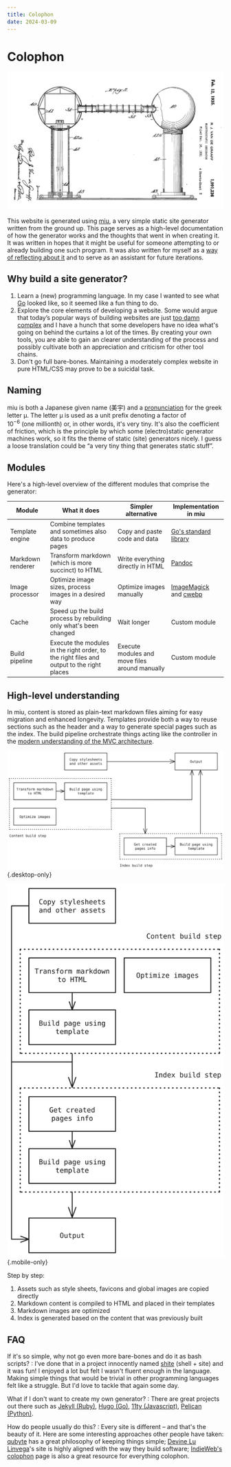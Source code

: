 ```yaml
---
title: Colophon
date: 2024-03-09
---
```

# Colophon

![Van De Graff electrostatic generator patent US581499A from 1931](van-de-graff-generator-patent.jpg)

This website is generated using [miu](https://github.com/jpesce/miu), a very simple static site
generator written from the ground up. This page serves as a high-level documentation of how the
generator works and the thoughts that went in when creating it. It was written in hopes that it
might be useful for someone attempting to or already building one such program. It was also written
for myself as a [way of reflecting about 
it](https://www.goodreads.com/quotes/320581-writing-is-thinking-to-write-well-is-to-think-clearly)
and to serve as an assistant for future iterations.

## Why build a site generator?

1. Learn a (new) programming language. In my case I wanted to see what [Go](https://go.dev/) looked
   like, so it seemed like a fun thing to do.
2. Explore the core elements of developing a website. Some would argue that today’s popular ways of
   building websites are just [too damn
   complex](https://frankchimero.com/blog/2018/everything-easy/) and I have a hunch that some
   developers have no idea what's going on behind the curtains a lot of the times. By creating your
   own tools, you are able to gain an clearer understanding of the process and possibly cultivate
   both an appreciation and criticism for other tool chains.
3. Don't go full bare-bones. Maintaining a moderately complex website in pure HTML/CSS may prove to
   be a suicidal task.

## Naming

miu is both a Japanese given name (美宇) and a
[pronunciation](https://dictionary.cambridge.org/pronunciation/english/mu) for the greek letter μ.
The letter μ is used as a unit prefix denoting a factor of 10<sup>−6</sup> (one millionth) or, in
other words, it's very tiny. It's also the coefficient of friction, which is the principle by which
some (electro)static generator machines work, so it fits the theme of static (site) generators
nicely. I guess a loose translation could be “a very tiny thing that generates static stuff”.

## Modules

Here's a high-level overview of the different modules that comprise the generator:

| Module | What it does | Simpler alternative | Implementation in miu |
| --- | --- | --- | --- |
| Template engine | Combine templates and sometimes also data to produce pages | Copy and paste code and data | [Go's standard library](https://pkg.go.dev/html/template) |
| Markdown renderer | Transform markdown (which is more succinct) to HTML | Write everything directly in HTML | [Pandoc](https://pandoc.org/) |
| Image processor | Optimize image sizes, process images in a desired way | Optimize images manually | [ImageMagick](https://imagemagick.org/index.php) and [cwebp](https://developers.google.com/speed/webp/docs/cwebp) |
| Cache | Speed up the build process by rebuilding only what's been changed | Wait longer | Custom module |
| Build pipeline | Execute the modules in the right order, to the right files and output to the right places | Execute modules and move files around manually | Custom module |

## High-level understanding

In miu, content is stored as plain-text markdown files aiming for easy migration and enhanced
longevity. Templates provide both a way to reuse sections such as the header and a way to generate
special pages such as the index. The build pipeline orchestrate things acting like the controller in
the [modern understanding of the MVC architecture](https://wiki.c2.com/?WhatsaControllerAnyway).

![A high-level overview of miu](diagram-horizontal.svg "High-level overview of miu"){.desktop-only}

![A high-level overview of miu](diagram-vertical.svg "High-level overview of miu"){.mobile-only}

Step by step:

1. Assets such as style sheets, favicons and global images are copied directly
2. Markdown content is compiled to HTML and placed in their templates
3. Markdown images are optimized
4. Index is generated based on the content that was previously built

## FAQ

If it's so simple, why not go even more bare-bones and do it as bash scripts?
: I've done that in a project innocently named [shite](https://github.com/jpesce/shite/) (shell +
site) and it was fun! I enjoyed a lot but felt I wasn't fluent enough in the language. Making simple
things that would be trivial in other programming languages felt like a struggle. But I'd love to
tackle that again some day.

What if I don't want to create my own generator?
: There are great projects out there such as [Jekyll (Ruby)](https://jekyllrb.com/), [Hugo
(Go)](https://gohugo.io/), [11ty (Javascript)](https://www.11ty.dev/), [Pelican
(Python)](https://getpelican.com/).

How do people usually do this?
: Every site is different – and that's the beauty of it. Here are some interesting approaches other
people have taken: [qubyte](https://qubyte.codes/colophon) has a great philosophy of keeping things
simple; [Devine Lu Linvega](https://wiki.xxiivv.com/site/about.html)'s site is highly aligned with
the way they build software; [IndieWeb's colophon](https://indieweb.org/colophon) page is also a
great resource for everything colophon.
